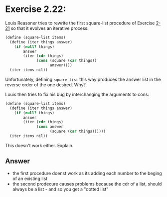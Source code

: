 # Exercise 2.22: 
Louis Reasoner tries to rewrite the first square-list procedure of Exercise [2-21](ex2-21.md) so that it evolves an iterative process:

```scheme
(define (square-list items)
  (define (iter things answer)
    (if (null? things)
        answer
        (iter (cdr things)
              (cons (square (car things))
                    answer))))
  (iter items nil))

```
Unfortunately, defining `square-list` this way produces the answer list in the reverse order of the one desired. Why?

Louis then tries to fix his bug by interchanging the arguments to cons:

```scheme
(define (square-list items)
  (define (iter things answer)
    (if (null? things)
        answer
        (iter (cdr things)
              (cons answer
                    (square (car things))))))
  (iter items nil))
 ``` 

This doesn't work either. Explain.

## Answer
- the first procedure doenst work as its adding each number to the beging of an existing list
- the second prodecure causes problems because the cdr of a list, should always be a list - and so you get a "dotted list" 